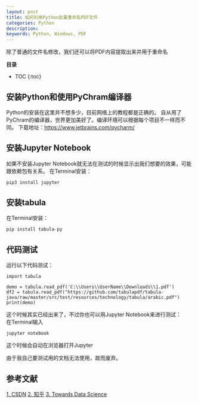 ```yaml
---
layout: post
title: 如何利用Python批量重命名PDF文件
categories: Python
description: 
keywords: Python, Windows, PDF
---
```


除了普通的文件名修改，我们还可以将PDF内容提取出来并用于重命名

**目录**

* TOC
{:toc}
  

## 安装Python和使用PyChram编译器
Python的安装在这里并不想多少，目前网络上的教程都是正确的。
自从用了PyChram的编译器，世界更加美好了。编译环境可以根据每个项目不一样而不同。
下载地址：https://www.jetbrains.com/pycharm/  


## 安装Jupyter Notebook
如果不安装Jupyter Notebook就无法在测试的时候显示出我们想要的效果，可能跟依赖包有关系。
在Terminal安装：  
```python
pip3 install jupyter
```

## 安装tabula

在Terminal安装：  
```python
pip install tabula-py
```

## 代码测试
运行以下代码测试：
```
import tabula

demo = tabula.read_pdf('C:\\Users\\UserName\\Downloads\\1.pdf')
df2 = tabula.read_pdf("https://github.com/tabulapdf/tabula-java/raw/master/src/test/resources/technology/tabula/arabic.pdf")
print(demo)

```
这个时候其实已经出来了，不过你也可以用Jupyter Notebook来进行测试：  
在Terminal输入
```
jupyter notebook
```
这个时候会自动在浏览器打开Jupyter

由于我自己要测试用的文档无法使用，故而废弃。

## 参考文献
[1. CSDN](https://blog.csdn.net/weixin_40796925/article/details/102867098)
[2. 知乎](https://zhuanlan.zhihu.com/p/33105153)
[3. Towards Data Science](https://towardsdatascience.com/scraping-a-table-in-a-pdf-reliably-and-then-test-data-quality-6718bb91d471)
